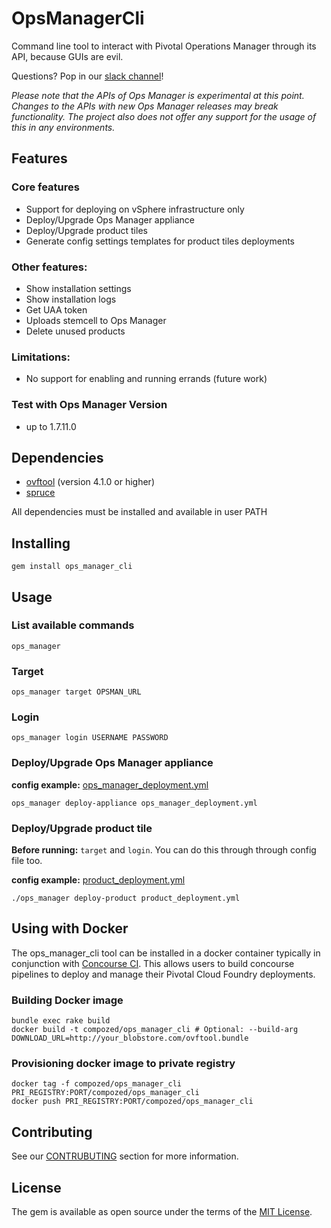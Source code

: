 # OpsManagerCli

Command line tool to interact with Pivotal Operations Manager through its API, because GUIs are evil.

Questions? Pop in our [slack channel](https://cloudfoundry.slack.com/messages/ops_manager_cli/)!

*Please note that the APIs of Ops Manager is experimental at this point.  Changes to the APIs with new Ops Manager releases may break functionality.  The project also does not offer any support for the usage of this in any environments.*

## Features

### Core features

- Support for deploying on vSphere infrastructure only
- Deploy/Upgrade Ops Manager appliance
- Deploy/Upgrade product tiles
- Generate config settings templates for product tiles deployments

### Other features:

- Show installation settings
- Show installation logs
- Get UAA token
- Uploads stemcell to Ops Manager
- Delete unused products

### Limitations:

- No support for enabling and running errands (future work)

### Test with Ops Manager Version

- up to 1.7.11.0

## Dependencies

 - [ovftool](https://www.vmware.com/support/developer/ovf/) (version 4.1.0 or higher)
 - [spruce](https://github.com/geofffranks/spruce#installation) 

All dependencies must be installed and available in user PATH

## Installing

    gem install ops_manager_cli

## Usage

### List available commands

    ops_manager 

### Target 

    ops_manager target OPSMAN_URL


### Login 

    ops_manager login USERNAME PASSWORD


### Deploy/Upgrade Ops Manager appliance

**config example:** [ops_manager_deployment.yml](spec/dummy/ops_manager_deployment.yml)

    ops_manager deploy-appliance ops_manager_deployment.yml


### Deploy/Upgrade product tile

**Before running:** `target` and `login`. You can do this through through config file too.

**config example:** [product_deployment.yml](spec/dummy/product_deployment.yml)

    ./ops_manager deploy-product product_deployment.yml

## Using with Docker

The ops_manager_cli tool can be installed in a docker container typically in conjunction with [Concourse CI](http://concourse.ci/).  This allows users to build concourse pipelines to deploy and manage their Pivotal Cloud Foundry deployments.

### Building Docker image

    bundle exec rake build
    docker build -t compozed/ops_manager_cli # Optional: --build-arg DOWNLOAD_URL=http://your_blobstore.com/ovftool.bundle


### Provisioning docker image to private registry

    docker tag -f compozed/ops_manager_cli PRI_REGISTRY:PORT/compozed/ops_manager_cli
    docker push PRI_REGISTRY:PORT/compozed/ops_manager_cli


## Contributing

See our [CONTRUBUTING](CONTRIBUTING.md) section for more information.


## License

The gem is available as open source under the terms of the [MIT License](http://opensource.org/licenses/MIT).
